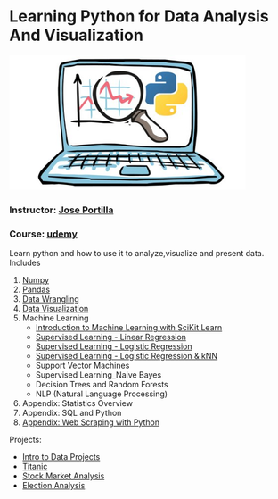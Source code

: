 # Learning Python for Data Analysis And Visualization
![GitHub Logo](https://github.com/time2036/Python_Visualization/blob/master/course_pict.png)

### **Instructor:** [Jose Portilla](https://www.linkedin.com/in/jmportilla)
### **Course:**     [udemy](https://www.udemy.com/learning-python-for-data-analysis-and-visualization/learn/v4/overview)


Learn python and how to use it to analyze,visualize and present data. Includes 

1. [Numpy](https://github.com/time2036/Python_Visualization/blob/master/1_Numpy.ipynb)
1. [Pandas](https://github.com/time2036/Python_Visualization/blob/master/2_Pandas.ipynb)
1. [Data Wrangling](https://github.com/time2036/Python_Visualization/blob/master/3_Data%20Wrangling.ipynb)
1. [Data Visualization](https://github.com/time2036/Python_Visualization/blob/master/4_Data%20Visualization.ipynb)
1. Machine Learning
    - [Introduction to Machine Learning with SciKit Learn](https://github.com/time2036/Python_Visualization/blob/master/5a_ML_Introduction%20to%20Machine%20Learning%20with%20SciKit%20Learn.ipynb)
    - [Supervised Learning - Linear Regression](https://github.com/time2036/Python_Visualization/blob/master/5b_Supervised%20Learning%20-%20Linear%20Regression.ipynb)
    - [Supervised Learning - Logistic Regression](https://github.com/time2036/Python_Visualization/blob/master/5c_Supervised%20Learning%20-%20Logistic%20Regression.ipynb)
    - [Supervised Learning - Logistic Regression & kNN](https://github.com/time2036/Python_Visualization/blob/master/5d_Multi-Class%20Classification_LogisticRegression_kNN.ipynb)
    - Support Vector Machines
    - Supervised Learning_Naive Bayes
    - Decision Trees and Random Forests
    - NLP (Natural Language Processing)
1. Appendix: Statistics Overview
1. Appendix: SQL and Python
1. [Appendix: Web Scraping with Python](https://github.com/time2036/Python_Visualization/blob/master/Appendix_Web%20Scraping.ipynb)


Projects:

* [Intro to Data Projects](https://github.com/time2036/Python_Visualization/blob/master/Project_0_Intro.ipynb)
* [Titanic](https://github.com/time2036/Python_Visualization/blob/master/Project_1_Titanic%20Survival.ipynb)
* [Stock Market Analysis](https://github.com/time2036/Python_Visualization/blob/master/Project_2_Stock%20Market%20Analysis.ipynb)
* [Election Analysis](https://github.com/time2036/Python_Visualization/blob/master/Project_3_Election%20Analysis.ipynb)
